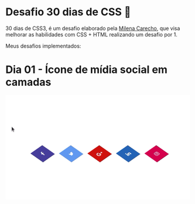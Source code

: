 # Desafio 30 dias de CSS :rocket:
30 dias de CSS3, é um desafio elaborado pela <a href=“https://github.com/MilenaCarecho“>Milena Carecho</a>, que visa melhorar as habilidades com CSS + HTML realizando um desafio por 1.

Meus desafios implementados:

# Dia 01 - Ícone de mídia social em camadas

![Alt text](https://github.com/natanhermes/30dias-css/blob/master/Desafios/dia-01/dia01-gif.gif)
